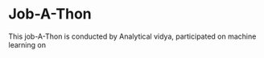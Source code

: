 # Job-A-Thon
This job-A-Thon is conducted by Analytical vidya, participated on machine learning on 

